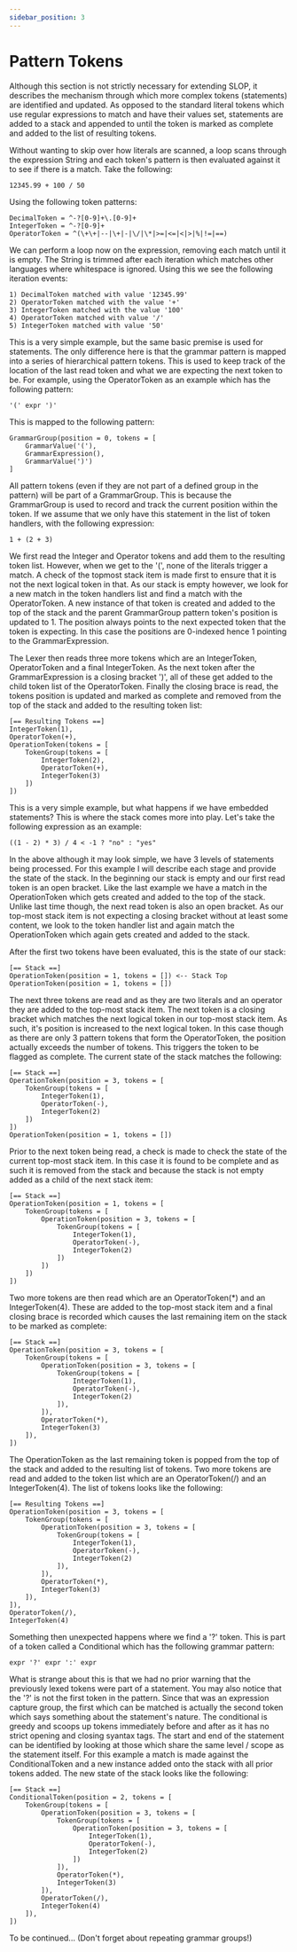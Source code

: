 ```yaml
---
sidebar_position: 3
---
```


# Pattern Tokens
Although this section is not strictly necessary for extending SLOP, it describes the mechanism through which more 
complex tokens (statements) are identified and updated. As opposed to the standard literal tokens which use regular 
expressions to match and have their values set, statements are added to a stack and appended to until the token is 
marked as complete and added to the list of resulting tokens.

Without wanting to skip over how literals are scanned, a loop scans through the expression String and each token's
pattern is then evaluated against it to see if there is a match. Take the following:
```
12345.99 + 100 / 50
```
Using the following token patterns:
```
DecimalToken = ^-?[0-9]+\.[0-9]+
IntegerToken = ^-?[0-9]+
OperatorToken = ^(\+\+|--|\+|-|\/|\*|>=|<=|<|>|%|!=|==)
```
We can perform a loop now on the expression, removing each match until it is empty. The String is trimmed after each 
iteration which matches other languages where whitespace is ignored. Using this we see the following iteration events:
```
1) DecimalToken matched with value '12345.99'
2) OperatorToken matched with the value '+'
3) IntegerToken matched with the value '100'
4) OperatorToken matched with value '/'
5) IntegerToken matched with value '50'
```
This is a very simple example, but the same basic premise is used for statements. The only difference here is that the
grammar pattern is mapped into a series of hierarchical pattern tokens. This is used to keep track of the location of 
the last read token and what we are expecting the next token to be. For example, using the OperatorToken as an example
which has the following pattern:
```
'(' expr ')'
```
This is mapped to the following pattern:
```
GrammarGroup(position = 0, tokens = [
    GrammarValue('('),
    GrammarExpression(),
    GrammarValue(')')
]
```
All pattern tokens (even if they are not part of a defined group in the pattern) will be part of a GrammarGroup. This 
is because the GrammarGroup is used to record and track the current position within the token. If we assume that we 
only have this statement in the list of token handlers, with the following expression:
```
1 + (2 + 3)
```
We first read the Integer and Operator tokens and add them to the resulting token list. However, when we get to 
the '(', none of the literals trigger a match. A check of the topmost stack item is made first to ensure that it is 
not the next logical token in that. As our stack is empty however, we look for a new match in the token handlers 
list and find a match with the OperatorToken. A new instance of that token is created and added to the top of the stack 
and the parent GrammarGroup pattern token's position is updated to 1. The position always points to the next expected 
token that the token is expecting. In this case the positions are 0-indexed hence 1 pointing to the GrammarExpression.

The Lexer then reads three more tokens which are an IntegerToken, OperatorToken and a final IntegerToken. As the next
token after the GrammarExpression is a closing bracket ')', all of these get added to the child token list of the 
OperatorToken. Finally the closing brace is read, the tokens position is updated and marked as complete and removed 
from the top of the stack and added to the resulting token list:
```
[== Resulting Tokens ==]
IntegerToken(1),
OperatorToken(+),
OperationToken(tokens = [
    TokenGroup(tokens = [      
        IntegerToken(2),
        OperatorToken(+),
        IntegerToken(3)
    ])    
])
```
This is a very simple example, but what happens if we have embedded statements? This is where the stack comes more 
into play. Let's take the following expression as an example:
```
((1 - 2) * 3) / 4 < -1 ? "no" : "yes"
```
In the above although it may look simple, we have 3 levels of statements being processed. For this example I will
describe each stage and provide the state of the stack. In the beginning our stack is empty and our first read
token is an open bracket. Like the last example we have a match in the OperationToken which gets created and added
to the top of the stack. Unlike last time though, the next read token is also an open bracket. As our top-most
stack item is not expecting a closing bracket without at least some content, we look to the token handler list 
and again match the OperationToken which again gets created and added to the stack.

After the first two tokens have been evaluated, this is the state of our stack:
```
[== Stack ==]
OperationToken(position = 1, tokens = []) <-- Stack Top
OperationToken(position = 1, tokens = [])
```
The next three tokens are read and as they are two literals and an operator they are added to the top-most stack item. 
The next token is a closing bracket which matches the next logical token in our top-most stack item. As such, it's 
position is increased to the next logical token. In this case though as there are only 3 pattern tokens that form the
OperatorToken, the position actually exceeds the number of tokens. This triggers the token to be flagged as complete.
The current state of the stack matches the following:
```
[== Stack ==]
OperationToken(position = 3, tokens = [
    TokenGroup(tokens = [      
        IntegerToken(1),
        OperatorToken(-),
        IntegerToken(2)
    ])
])
OperationToken(position = 1, tokens = [])
```
Prior to the next token being read, a check is made to check the state of the current top-most stack item. In this case
it is found to be complete and as such it is removed from the stack and because the stack is not empty added as a child
of the next stack item:
```
[== Stack ==]
OperationToken(position = 1, tokens = [
    TokenGroup(tokens = [      
        OperationToken(position = 3, tokens = [
            TokenGroup(tokens = [                  
                IntegerToken(1),
                OperatorToken(-),
                IntegerToken(2)
            ])
        ])
    ])    
])
```
Two more tokens are then read which are an OperatorToken(*) and an IntegerToken(4). These are added to the top-most stack
item and a final closing brace is recorded which causes the last remaining item on the stack to be marked as complete:
```
[== Stack ==]
OperationToken(position = 3, tokens = [
    TokenGroup(tokens = [      
        OperationToken(position = 3, tokens = [
            TokenGroup(tokens = [                  
                IntegerToken(1),
                OperatorToken(-),
                IntegerToken(2)
            ]),            
        ]),
        OperatorToken(*),
        IntegerToken(3)
    ]),    
])
```
The OperationToken as the last remaining token is popped from the top of the stack and added to the resulting list of tokens.
Two more tokens are read and added to the token list which are an OperatorToken(/) and an IntegerToken(4). The list of
tokens looks like the following:
```
[== Resulting Tokens ==]
OperationToken(position = 3, tokens = [
    TokenGroup(tokens = [  
        OperationToken(position = 3, tokens = [
            TokenGroup(tokens = [              
                IntegerToken(1),
                OperatorToken(-),
                IntegerToken(2)
            ]),            
        ]),
        OperatorToken(*),
        IntegerToken(3)
    ]),    
]),
OperatorToken(/),
IntegerToken(4)
```
Something then unexpected happens where we find a '?' token. This is part of a token called a Conditional which has the
following grammar pattern:
```
expr '?' expr ':' expr
```
What is strange about this is that we had no prior warning that the previously lexed tokens were part of a statement. You
may also notice that the '?' is not the first token in the pattern. Since that was an expression capture group, the first which 
can be matched is actually the second token which says something about the statement's nature. The conditional is greedy and 
scoops up tokens immediately before and after as it has no strict opening and closing syantax tags. The start and end of the
statement can be identified by looking at those which share the same level / scope as the statement itself. For this 
example a match is made against the ConditionalToken and a new instance added onto the stack with all prior tokens added. 
The new state of the stack looks like the following:
```
[== Stack ==]
ConditionalToken(position = 2, tokens = [
    TokenGroup(tokens = [    
        OperationToken(position = 3, tokens = [
            TokenGroup(tokens = [
                OperationToken(position = 3, tokens = [
                    IntegerToken(1),
                    OperatorToken(-),
                    IntegerToken(2)
                ])
            ]),
            OperatorToken(*),
            IntegerToken(3)
        ]),
        OperatorToken(/),
        IntegerToken(4)
    ]),    
])
```
To be continued... (Don't forget about repeating grammar groups!)